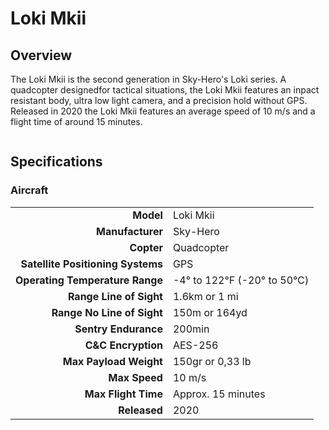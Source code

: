# Loki Mkii

## Overview

The Loki Mkii is the second generation in Sky-Hero's Loki series.  A quadcopter designedfor tactical situations, the Loki Mkii features an inpact resistant body, ultra low light camera, and a precision hold without GPS.  Released in 2020 the Loki Mkii features an average speed of 10 m/s and a flight time of around 15 minutes.

<figure><img src="../../../.gitbook/assets/image (99).png" alt=""><figcaption></figcaption></figure>

## Specifications

### Aircraft

|                                   |                           |
| --------------------------------: | ------------------------- |
|                         **Model** | Loki Mkii                 |
|                  **Manufacturer** | Sky-Hero                  |
|                        **Copter** | Quadcopter                |
| **Satellite Positioning Systems** | GPS                       |
|   **Operating Temperature Range** | -4° to 122℉ (-20° to 50℃) |
|           **Range Line of Sight** | 1.6km or 1 mi             |
|        **Range No Line of Sight** | 150m or 164yd             |
|              **Sentry Endurance** | 200min                    |
|               **C\&C Encryption** | AES-256                   |
|            **Max Payload Weight** | 150gr or 0,33 lb          |
|                     **Max Speed** | 10 m/s                    |
|               **Max Flight Time** | Approx. 15 minutes        |
|                      **Released** | 2020                      |
